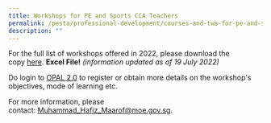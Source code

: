 ```yaml
---
title: Workshops for PE and Sports CCA Teachers
permalink: /pesta/professional-development/courses-and-twa-for-pe-and-sports-teachers/
description: ""
---
```

For the full list of workshops offered in 2022, please download the copy [here](https://academyofsingaporeteachers.moe.edu.sg/docs/librariesprovider3/default-document-library/pd-calendar-19-07-2022.xlsx?sfvrsn=ed8910be_0 "PD Calendar 19.07.2022"). **Excel File!** _(information updated as of 19 July 2022)_

Do login to [OPAL 2.0](https://www.opal2.moe.edu.sg/) to register or obtain more details on the workshop's objectives, mode of learning etc.

For more information, please contact: Muhammad_Hafiz_Maarof@moe.gov.sg.